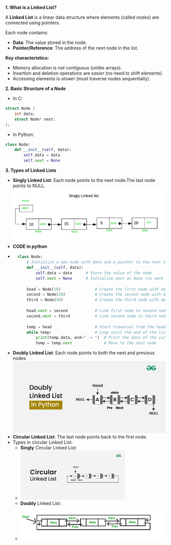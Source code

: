 **1. What is a Linked List?**

A **Linked List** is a linear data structure where elements (called *nodes*) are connected using pointers.

Each node contains:
- **Data**: The value stored in the node.
- **Pointer/Reference**: The address of the next node in the list.

**Key characteristics:**
- Memory allocation is *not contiguous* (unlike arrays).
- Insertion and deletion operations are *easier* (no need to shift elements).
- Accessing elements is *slower* (must traverse nodes sequentially).

**2. Basic Structure of a Node**
- In C:
```c
struct Node {
    int data;
    struct Node* next;
};
```
- In Python:
```python
class Node:
    def __init__(self, data):
        self.data = data
        self.next = None
```
**3. Types of Linked Lists**
- **Singly Linked List**: Each node points to the next node.The last node points to NULL.
![alt text](image-4.png)
- **CODE in python**
- ```python
    class Node:
        # Initialize a new node with data and a pointer to the next node
        def __init__(self, data):
            self.data = data      # Store the value of the node
            self.next = None      # Initialize next as None (no next node yet)

        head = Node(10)               # Create the first node with data 10
        second = Node(20)             # Create the second node with data 20
        third = Node(30)              # Create the third node with data 30

        head.next = second            # Link first node to second node
        second.next = third           # Link second node to third node

        temp = head                   # Start traversal from the head node
        while temp:                   # Loop until the end of the list (when temp is None)
            print(temp.data, end=" -> ")  # Print the data of the current node
            temp = temp.next              # Move to the next node


- **Doubly Linked List**: Each node points to both the next and previous nodes
![alt text](image-5.png)
- **Circular Linked List**: The last node points back to the first node.
 - Types  in circular Linked List:
   - **Singly** Circular Linked List:
   -  ![alt text](image-6.png)
   - **Doubly** Linked List: 
   -  ![alt text](image-7.png)
